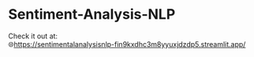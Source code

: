 # Sentiment-Analysis-NLP

Check it out at:
<br/>
:globe_with_meridians:https://sentimentalanalysisnlp-fin9kxdhc3m8yyuxjdzdp5.streamlit.app/
